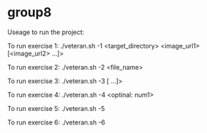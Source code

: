 # group8

Useage to run the project:

To run exercise 1:
./veteran.sh -1 <target_directory> <image_url1> [<image_url2> ...]> 

To run exercise 2:
./veteran.sh -2 <file_name> <char>

To run exercise 3:
./veteran.sh -3  <num1> [<num2> ...]> 

To run exercise 4:
./veteran.sh -4  <optinal: num1> 

To run exercise 5:
./veteran.sh -5 

To run exercise 6:
./veteran.sh -6  
